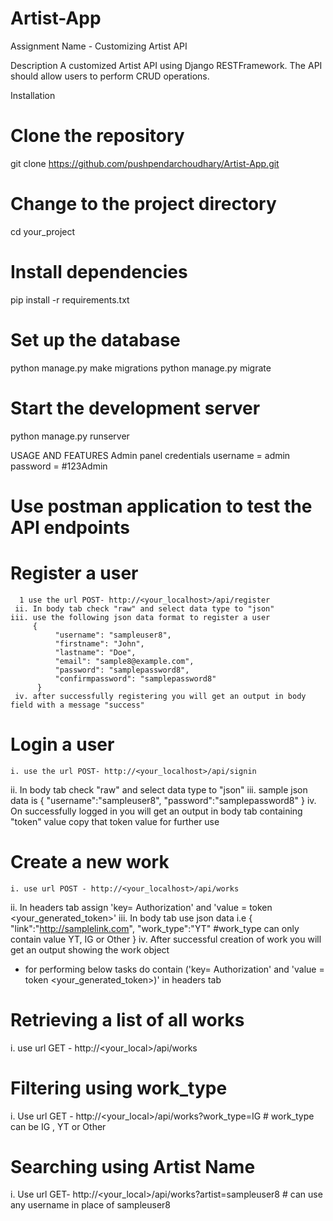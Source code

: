 # Artist-App
Assignment Name - Customizing Artist API 

Description 
A customized Artist API using Django RESTFramework. The API should allow users to perform CRUD operations.

Installation 
# Clone the repository
git clone https://github.com/pushpendarchoudhary/Artist-App.git

# Change to the project directory
cd your_project

# Install dependencies
pip install -r requirements.txt

# Set up the database
python manage.py make migrations
python manage.py migrate

# Start the development server
python manage.py runserver

USAGE AND FEATURES 
Admin panel credentials
username = admin
password = #123Admin

# Use postman application to test the API endpoints 

# Register a user
      1 use the url POST- http://<your_localhost>/api/register
     ii. In body tab check "raw" and select data type to "json"
    iii. use the following json data format to register a user 
         {
              "username": "sampleuser8",
              "firstname": "John",
              "lastname": "Doe",
              "email": "sample8@example.com",
              "password": "samplepassword8",
              "confirmpassword": "samplepassword8"
          }
     iv. after successfully registering you will get an output in body field with a message "success"
# Login a user
    i. use the url POST- http://<your_localhost>/api/signin
   ii.  In body tab check "raw" and select data type to "json"
   iii. sample json data is
        {
           "username":"sampleuser8",
           "password":"samplepassword8"
         }
   iv. On successfully logged in you will get an output in body tab containing "token" value copy that token value for further use

# Create a new work
    i. use url POST - http://<your_localhost>/api/works
   ii. In headers tab assign 'key= Authorization' and 'value = token <your_generated_token>'
   iii. In body tab use json data i.e 
         {
            "link":"http://samplelink.com",
            "work_type":"YT"     #work_type can only contain value YT, IG or Other
         }
  iv. After successful creation of work you will get an output showing the work object


* for performing below tasks do contain  ('key= Authorization' and 'value = token <your_generated_token>)' in headers tab

  
# Retrieving a list of all works
   i. use url GET - http://<your_local>/api/works
# Filtering using work_type 
   i. Use url GET - http://<your_local>/api/works?work_type=IG   # work_type can be IG , YT or Other 
# Searching using Artist Name 
   i. Use url GET- http://<your_local>/api/works?artist=sampleuser8  # can use any username in place of sampleuser8
